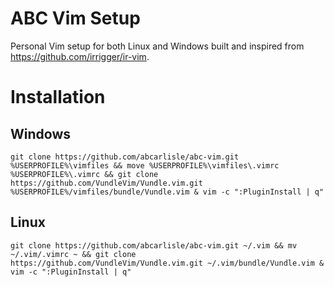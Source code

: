 ABC Vim Setup
================================

Personal Vim setup for both Linux and Windows built and inspired from https://github.com/irrigger/ir-vim.

# Installation

## Windows

    git clone https://github.com/abcarlisle/abc-vim.git %USERPROFILE%\vimfiles && move %USERPROFILE%\vimfiles\.vimrc %USERPROFILE%\.vimrc && git clone https://github.com/VundleVim/Vundle.vim.git %USERPROFILE%/vimfiles/bundle/Vundle.vim & vim -c ":PluginInstall | q"

## Linux

    git clone https://github.com/abcarlisle/abc-vim.git ~/.vim && mv ~/.vim/.vimrc ~ && git clone https://github.com/VundleVim/Vundle.vim.git ~/.vim/bundle/Vundle.vim & vim -c ":PluginInstall | q"

